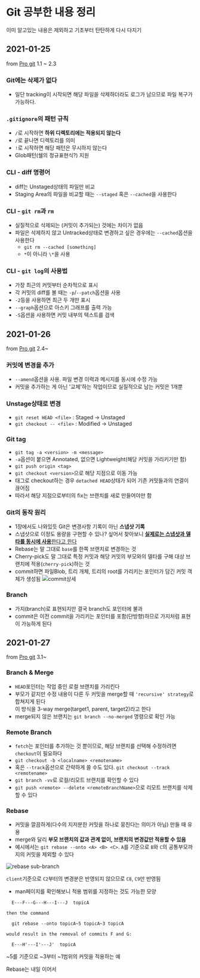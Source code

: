 # Git 공부한 내용 정리

이미 알고있는 내용은 제외하고 기초부터 탄탄하게 다시 다지기

## 2021-01-25
from [Pro git](https://git-scm.com/book/en/v2) 1.1 ~ 2.3

### Git에는 삭제가 없다
- 일단 tracking이 시작되면 해당 파일을 삭제하더라도 로그가 남으므로 파일 복구가 가능하다.

### `.gitignore`의 패턴 규칙
- `/`로 시작하면 **하위 디렉토리에는 적용되지 않는다**
- `/`로 끝나면 디렉토리를 의미
- `!`로 시작하면 해당 패턴은 무시하지 않는다
- Glob패턴(쉘의 정규표현식?) 지원

### CLI - diff 명령어
- diff는 Unstaged상태의 파일만 비교
- Staging Area의 파일을 비교할 때는 `--staged` 혹은 `--cached`을 사용한다

### CLI - `git rm`과 `rm`
- 실질적으로 삭제되는 (커밋이 추가되는) 것에는 차이가 없음
- 파일은 삭제하지 않고 Untracked상태로 변경하고 싶은 경우에는 `--cached`옵션을 사용한다
  - `git rm --cached [something]`
  - `*`이 아니라 `\*`을 사용

### CLI - `git log`의 사용법
- 가장 최근의 커밋부터 순차적으로 표시
- 각 커밋의 diff를 볼 때는 `-p`/`--patch`옵션을 사용
- `-2`등을 사용하면 최근 두 개만 표시
- `--graph`옵션으로 아스키 그래프를 출력 가능
- `-S`옵션을 사용하면 커밋 내부의 텍스트를 검색


## 2021-01-26
from [Pro git](https://git-scm.com/book/en/v2) 2.4~

### 커밋에 변경을 추가
- `--amend`옵션을 사용. 파일 변경 이력과 메시지를 동시에 수정 가능
- 커밋을 추가하는 게 아닌 '교체'하는 작업이므로 실질적으로 남는 커밋은 1개뿐

### Unstage상태로 변경
- `git reset HEAD <file>` : Staged -> Unstaged
- `git checkout -- <file>` : Modified -> Unstaged

### Git tag
- `git tag -a <version> -m <message>`
- `-a`옵션이 붙으면 Annotated, 없으면 Lightweight(해당 커밋을 가리키기만 함)
- `git push origin <tag>`
- `git checkout <version>`으로 해당 지점으로 이동 가능
- 태그로 checkout하는 경우 `detached HEAD`상태가 되어 기존 커밋들과의 연결이 끊어짐
- 따라서 해당 지점으로부터의 fix는 브랜치를 새로 만들어야만 함

### Git의 동작 원리
- 1장에서도 나와있듯 Git은 변경사항 기록이 아닌 **스냅샷 기록**
- 스냅샷으로 이정도 용량을 구현할 수 있나? 싶어서 찾아보니 [**실제로는 스냅샷과 델타를 동시에 사용**한다고 한다](http://dogfeet.github.io/articles/2012/git-delta.html)
- Rebase는 말 그대로 `base`를 한쪽 브랜치로 변경하는 것
- Cherry-pick도 말 그대로 특정 커밋과 해당 커밋의 부모와의 델타를 구해 대상 브랜치에 적용(`cherry-pick`)하는 것
- commit하면 파일Blob, 트리 개체, 트리의 root를 가리키는 포인터가 담긴 커밋 객체가 생성됨
![commit상세](https://git-scm.com/book/en/v2/images/commit-and-tree.png)

### Branch
- 가지(branch)로 표현되지만 결국 branch도 포인터에 불과
- commit은 이전 commit을 가리키는 포인터를 포함(단방향)하므로 가지처럼 표현이 가능하게 된다


## 2021-01-27
from [Pro git](https://git-scm.com/book/en/v2) 3.1~

### Branch & Merge
- `HEAD`포인터는 작업 중인 로컬 브랜치를 가리킨다
- 부모가 같지만 수정 내용이 다른 두 커밋을 merge할 때 `'recursive' strategy`로 합쳐지게 된다<br>
  이 방식을 3-way merge(target1, parent, target2)라고 한다
- merge되지 않은 브랜치는 `git branch --no-merged` 명령으로 확인 가능

### Remote Branch
- `fetch`는 포인터를 추가하는 것 뿐이므로, 해당 브랜치를 선택해 수정하려면 `checkout`이 필요하다
- `git checkout -b <localname> <remotename>`
- 혹은 `--track`옵션으로 간략하게 쓸 수도 있다. `git checkout --track <remotename>`
- `git branch -vv`로 로컬/리모트 브랜치를 확인할 수 있다
- `git push <remote> --delete <remoteBranchName>`으로 리모트 브랜치를 삭제할 수 있다

### Rebase
- 커밋을 깔끔하게(다수의 지저분한 커밋을 하나로 뭉친다는 의미가 아님) 만들 때 유용
- merge와 달리 **부모 브랜치의 값과 관계 없이, 브랜치의 변경값만 적용할 수 있음**
- 예시에서는 `git rebase --onto <A> <B> <C>`. `A`를 기준으로 `B`와 `C`의 공통부모까지의 커밋을 제외할 수 있다

![rebase sub-branch](https://git-scm.com/book/en/v2/images/interesting-rebase-2.png)

`client`기준으로 `C2`부터의 변경분은 반영되지 않으므로 `C8`, `C9`만 반영됨
- man페이지를 확인해보니 적용 범위를 지정하는 것도 가능한 모양
```
  E---F---G---H---I---J  topicA

then the command

  git rebase --onto topicA~5 topicA~3 topicA

would result in the removal of commits F and G:

  E---H'---I'---J'  topicA
```
~5를 기준으로 ~3부터 ~1범위의 커밋을 적용하는 예

Rebase는 내일 이어서
